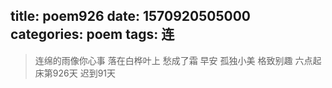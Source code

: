 title: poem926
date: 1570920505000
categories: poem
tags: 连
---
> 连绵的雨像你心事
落在白桦叶上
愁成了霜
早安
孤独小美
格致别趣
六点起床第926天 迟到91天